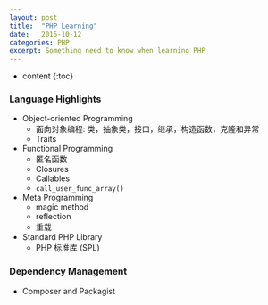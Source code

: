 ```yaml
---
layout: post
title:  "PHP Learning"
date:   2015-10-12
categories: PHP
excerpt: Something need to know when learning PHP
---
```


* content
{:toc}

### Language Highlights

* Object-oriented Programming
  * 面向对象编程: 类，抽象类，接口，继承，构造函数，克隆和异常
  * Traits
* Functional Programming
  * 匿名函数
  * Closures
  * Callables
  * `call_user_func_array()`
* Meta Programming
  * magic method
  * reflection
  * 重载
* Standard PHP Library
  * PHP 标准库 (SPL)


### Dependency Management

* Composer and Packagist